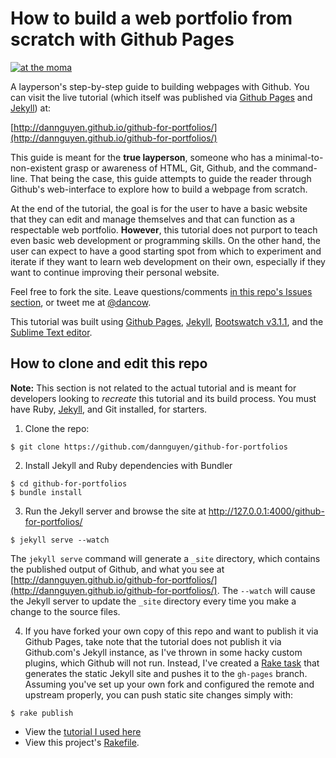 # How to build a web portfolio from scratch with Github Pages

<a href="http://dannguyen.github.io/github-for-portfolios">![at the moma](/images/main-logo.jpg)</a>

A layperson's step-by-step guide to building webpages with Github. You can visit the live tutorial (which itself was published via [Github Pages](https://pages.github.com/) and [Jekyll](http://jekyllrb.com/)) at:

[http://dannguyen.github.io/github-for-portfolios/](http://dannguyen.github.io/github-for-portfolios/)


This guide is meant for the __true layperson__, someone who has a minimal-to-non-existent grasp or awareness of HTML, Git, Github, and the command-line. That being the case, this guide attempts to guide the reader through Github's web-interface to explore how to build a webpage from scratch.

At the end of the tutorial, the goal is for the user to have a basic website that they can edit and manage themselves and that can function as a respectable web portfolio. __However__, this tutorial does not purport to teach even basic web development or programming skills. On the other hand, the user can expect to have a good starting spot from which to experiment and iterate if they want to learn web development on their own, especially if they want to continue improving their personal website.

Feel free to fork the site. Leave questions/comments [in this repo's Issues section](https://github.com/dannguyen/github-for-portfolios/issues), or tweet me at [@dancow](//twitter.com/dancow).

This tutorial was built using [Github Pages](https://pages.github.com/), [Jekyll](http://jekyllrb.com/), [Bootswatch v3.1.1](http://bootswatch.com/), and the [Sublime Text editor](http://www.sublimetext.com/).


## How to clone and edit this repo

__Note:__ This section is not related to the actual tutorial and is meant for developers looking to _recreate_ this tutorial and its build process. You must have Ruby, [Jekyll](http://jekyllrb.com/), and Git installed, for starters.


1. Clone the repo:
  ~~~
  $ git clone https://github.com/dannguyen/github-for-portfolios
  ~~~

2. Install Jekyll and Ruby dependencies with Bundler
  ~~~
  $ cd github-for-portfolios
  $ bundle install
  ~~~

3. Run the Jekyll server and browse the site at http://127.0.0.1:4000/github-for-portfolios/
  ~~~
 $ jekyll serve --watch
  ~~~

  The `jekyll serve` command will generate a `_site` directory, which contains the published output of Github, and what you see at [http://dannguyen.github.io/github-for-portfolios/](http://dannguyen.github.io/github-for-portfolios/). The `--watch` will cause the Jekyll server to update the `_site` directory every time you make a change to the source files.

4. If you have forked your own copy of this repo and want to publish it via Github Pages, take note that the tutorial does not publish it via Github.com's Jekyll instance, as I've thrown in some hacky custom plugins, which Github will not run. Instead, I've created a [Rake task](Rakefile) that generates the static Jekyll site and pushes it to the `gh-pages` branch. Assuming you've set up your own fork and configured the remote and upstream properly, you can push static site changes simply with:
  ~~~
  $ rake publish
  ~~~

  - View the [tutorial I used here](http://blog.nitrous.io/2013/08/30/using-jekyll-plugins-on-github-pages.html)
  - View this project's [Rakefile](Rakefile).
